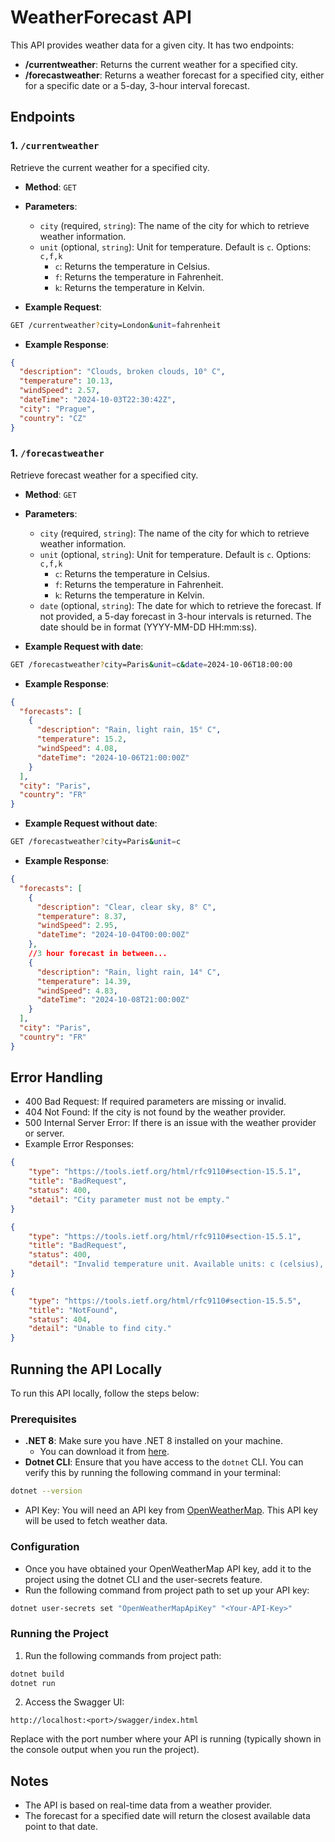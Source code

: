 # WeatherForecast API

This API provides weather data for a given city. It has two endpoints:
- **/currentweather**: Returns the current weather for a specified city.
- **/forecastweather**: Returns a weather forecast for a specified city, either for a specific date or a 5-day, 3-hour interval forecast.

## Endpoints

### 1. `/currentweather`

Retrieve the current weather for a specified city.

- **Method**: `GET`
- **Parameters**:
  - `city` (required, `string`): The name of the city for which to retrieve weather information.
  - `unit` (optional, `string`): Unit for temperature. Default is `c`. Options: `c,f,k`
    - `c`: Returns the temperature in Celsius.
    - `f`: Returns the temperature in Fahrenheit.
    - `k`: Returns the temperature in Kelvin.
    
- **Example Request**:

```bash
GET /currentweather?city=London&unit=fahrenheit
```
- **Example Response**:
```json
{
  "description": "Clouds, broken clouds, 10° C",
  "temperature": 10.13,
  "windSpeed": 2.57,
  "dateTime": "2024-10-03T22:30:42Z",
  "city": "Prague",
  "country": "CZ"
}
```

### 1. `/forecastweather`

Retrieve forecast weather for a specified city.

- **Method**: `GET`
- **Parameters**:
  - `city` (required, `string`): The name of the city for which to retrieve weather information.
  - `unit` (optional, `string`): Unit for temperature. Default is `c`. Options: `c,f,k`
    - `c`: Returns the temperature in Celsius.
    - `f`: Returns the temperature in Fahrenheit.
    - `k`: Returns the temperature in Kelvin.
  - `date` (optional, `string`): The date for which to retrieve the forecast. If not provided, a 5-day forecast in 3-hour intervals is returned. The date should be in format (YYYY-MM-DD HH:mm:ss).
    
- **Example Request with date**:

```bash
GET /forecastweather?city=Paris&unit=c&date=2024-10-06T18:00:00
```
- **Example Response**:
```json
{
  "forecasts": [
    {
      "description": "Rain, light rain, 15° C",
      "temperature": 15.2,
      "windSpeed": 4.08,
      "dateTime": "2024-10-06T21:00:00Z"
    }
  ],
  "city": "Paris",
  "country": "FR"
}
```
    
- **Example Request without date**:

```bash
GET /forecastweather?city=Paris&unit=c
```
- **Example Response**:
```json
{
  "forecasts": [
    {
      "description": "Clear, clear sky, 8° C",
      "temperature": 8.37,
      "windSpeed": 2.95,
      "dateTime": "2024-10-04T00:00:00Z"
    },
    //3 hour forecast in between...
    {
      "description": "Rain, light rain, 14° C",
      "temperature": 14.39,
      "windSpeed": 4.83,
      "dateTime": "2024-10-08T21:00:00Z"
    }
  ],
  "city": "Paris",
  "country": "FR"
}
```
## Error Handling

- 400 Bad Request: If required parameters are missing or invalid.
- 404 Not Found: If the city is not found by the weather provider.
- 500 Internal Server Error: If there is an issue with the weather provider or server.
- Example Error Responses:
```json
{
    "type": "https://tools.ietf.org/html/rfc9110#section-15.5.1",
    "title": "BadRequest",
    "status": 400,
    "detail": "City parameter must not be empty."
}
```
```json
{
    "type": "https://tools.ietf.org/html/rfc9110#section-15.5.1",
    "title": "BadRequest",
    "status": 400,
    "detail": "Invalid temperature unit. Available units: c (celsius), f (fahrenheit), k (kelvin)."
}
```
```json
{
    "type": "https://tools.ietf.org/html/rfc9110#section-15.5.5",
    "title": "NotFound",
    "status": 404,
    "detail": "Unable to find city."
}
```

## Running the API Locally

To run this API locally, follow the steps below:

### Prerequisites

- **.NET 8**: Make sure you have .NET 8 installed on your machine.
  - You can download it from [here](https://dotnet.microsoft.com/download/dotnet/8.0).
- **Dotnet CLI**: Ensure that you have access to the `dotnet` CLI. You can verify this by running the following command in your terminal:

```bash
dotnet --version
```
- API Key: You will need an API key from [OpenWeatherMap](https://openweathermap.org/). This API key will be used to fetch weather data.

### Configuration
- Once you have obtained your OpenWeatherMap API key, add it to the project using the dotnet CLI and the user-secrets feature.
- Run the following command from project path to set up your API key:
```bash
dotnet user-secrets set "OpenWeatherMapApiKey" "<Your-API-Key>"
```

### Running the Project
1. Run the following commands from project path:
```bash
dotnet build
dotnet run
```
2. Access the Swagger UI:
```
http://localhost:<port>/swagger/index.html
```
Replace <port> with the port number where your API is running (typically shown in the console output when you run the project).

## Notes
- The API is based on real-time data from a weather provider.
- The forecast for a specified date will return the closest available data point to that date.